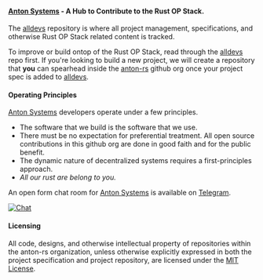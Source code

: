 #### [Anton Systems](https://anton.systems) - A Hub to Contribute to the Rust OP Stack.

The [alldevs](https://github.com/anton-rs/alldevs) repository is where all project management, specifications, and otherwise Rust OP Stack related content is tracked.

To improve or build ontop of the Rust OP Stack, read through the [alldevs](https://github.com/anton-rs/alldevs) repo first. If you're looking to build a new project, we will create a repository that **you** can spearhead inside the [anton-rs](https://github.com/anton-rs) github org once your project spec is added to [alldevs](https://github.com/anton-rs/alldevs).

#### Operating Principles

[Anton Systems](https://anton.systems) developers operate under a few principles.

- The software that we build is the software that we use.
- There must be no expectation for preferential treatment. All open source contributions in this github org are done in good faith and for the public benefit.
- The dynamic nature of decentralized systems requires a first-principles approach.
- _All our rust are belong to you._

An open form chat room for [Anton Systems](https://anton.systems) is available on [Telegram](https://t.me/+Ig4WDWOzikA3MzA0).

[![Chat](https://img.shields.io/badge/chat-telegram-blue)](https://t.me/+Ig4WDWOzikA3MzA0)

#### Licensing

All code, designs, and otherwise intellectual property of repositories within the anton-rs organization, unless otherwise explicitly expressed in both the project specification and project repository, are licensed under the [MIT License](https://opensource.org/license/mit/).
